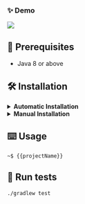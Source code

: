 ### ✨ Demo

![](demo.gif)

## 🦿 Prerequisites

- Java 8 or above

## 🛠 Installation

<details>
<summary><b>Automatic Installation</b></summary> <br/>

```shell script
wget "https://raw.githubusercontent.com/{{githubUsername}}/{{projectName}}/master/install.sh" -q --show-progress -O install.sh && sh install.sh && source ~/.bashrc
```

</details>

<details>
<summary><b>Manual Installation</b></summary> <br/>

1. Download latest `jar` from [releases](https://github.com/{{githubUsername}}/{{projectName}}/releases/latest/download/{{projectName}}.main.jar) 
1. Run `java -jar {{projectName}}.main.jar`

</details>

## ⌨️ Usage

```shell script
~$ {{projectName}}
```

## 🥼 Run tests

```shell script
./gradlew test
```